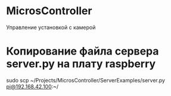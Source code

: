 # MicrosController
Управление установкой с камерой

# Копирование файла сервера server.py на плату raspberry
sudo scp ~/Projects/MicrosController/ServerExamples/server.py pi@192.168.42.100:~/
